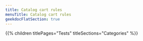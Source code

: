 ```yaml
---
title: Catalog cart rules
menuTitle: Catalog cart rules 
geekdocFlatSection: true
---
```


{{% children titlePages="Tests" titleSections="Categories" %}}